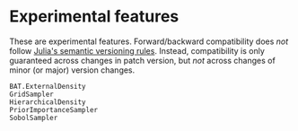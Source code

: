 # Experimental features

These are experimental features. Forward/backward compatibility does *not*
follow [Julia's semantic versioning rules](https://julialang.github.io/Pkg.jl/v1/compatibility/).
Instead, compatibility is only guaranteed across changes in patch version, but
*not* across changes of minor (or major) version changes.

```@docs
BAT.ExternalDensity
GridSampler
HierarchicalDensity
PriorImportanceSampler
SobolSampler
```
